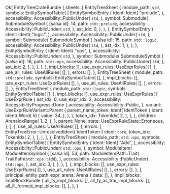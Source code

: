 Ok(
    EntityTreeCrateBundle {
        sheets: [
            EntityTreeSheet {
                module_path: `std`,
                symbols: EntitySymbolTable(
                    [
                        EntitySymbolEntry {
                            ident: Ident(
                                "prelude",
                            ),
                            accessibility: Accessibility::PublicUnder(
                                `std`,
                            ),
                            symbol: Submodule(
                                SubmoduleSymbol {
                                    [salsa id]: 14,
                                    path: `std::prelude`,
                                    accessibility: Accessibility::PublicUnder(
                                        `std`,
                                    ),
                                    ast_idx: 0,
                                },
                            ),
                        },
                        EntitySymbolEntry {
                            ident: Ident(
                                "logic",
                            ),
                            accessibility: Accessibility::PublicUnder(
                                `std`,
                            ),
                            symbol: Submodule(
                                SubmoduleSymbol {
                                    [salsa id]: 15,
                                    path: `std::logic`,
                                    accessibility: Accessibility::PublicUnder(
                                        `std`,
                                    ),
                                    ast_idx: 1,
                                },
                            ),
                        },
                        EntitySymbolEntry {
                            ident: Ident(
                                "ops",
                            ),
                            accessibility: Accessibility::PublicUnder(
                                `std`,
                            ),
                            symbol: Submodule(
                                SubmoduleSymbol {
                                    [salsa id]: 16,
                                    path: `std::ops`,
                                    accessibility: Accessibility::PublicUnder(
                                        `std`,
                                    ),
                                    ast_idx: 2,
                                },
                            ),
                        },
                    ],
                ),
                impl_blocks: [],
                use_expr_rules: UseExprRules(
                    [],
                ),
                use_all_rules: UseAllRules(
                    [],
                ),
                errors: [],
            },
            EntityTreeSheet {
                module_path: `std::prelude`,
                symbols: EntitySymbolTable(
                    [],
                ),
                impl_blocks: [],
                use_expr_rules: UseExprRules(
                    [],
                ),
                use_all_rules: UseAllRules(
                    [],
                ),
                errors: [],
            },
            EntityTreeSheet {
                module_path: `std::logic`,
                symbols: EntitySymbolTable(
                    [],
                ),
                impl_blocks: [],
                use_expr_rules: UseExprRules(
                    [
                        UseExprRule {
                            ast_idx: 0,
                            use_expr_idx: 2,
                            accessibility: AccessibilityProgress::Done {
                                accessibility: Accessibility::Public,
                            },
                            variant: UseExprRuleVariant::Parent {
                                parent_name_token: Ident(
                                    IdentToken {
                                        ident: Ident(
                                            Word(
                                                Id {
                                                    value: 34,
                                                },
                                            ),
                                        ),
                                        token_idx: TokenIdx(
                                            2,
                                        ),
                                    },
                                ),
                                children: ArenaIdxRange(
                                    1..2,
                                ),
                            },
                            parent: None,
                            state: UseExprRuleState::Erroneous,
                        },
                    ],
                ),
                use_all_rules: UseAllRules(
                    [],
                ),
                errors: [
                    EntityTreeError::UnresolvedIdent(
                        IdentToken {
                            ident: `core`,
                            token_idx: TokenIdx(
                                2,
                            ),
                        },
                    ),
                ],
            },
            EntityTreeSheet {
                module_path: `std::ops`,
                symbols: EntitySymbolTable(
                    [
                        EntitySymbolEntry {
                            ident: Ident(
                                "Add",
                            ),
                            accessibility: Accessibility::PublicUnder(
                                `std::ops`,
                            ),
                            symbol: ModuleItem(
                                ModuleItemSymbol {
                                    [salsa id]: 53,
                                    path: ModuleItemPath::Trait(
                                        TraitPath(`std::ops::Add`),
                                    ),
                                    accessibility: Accessibility::PublicUnder(
                                        `std::ops`,
                                    ),
                                    ast_idx: 3,
                                },
                            ),
                        },
                    ],
                ),
                impl_blocks: [],
                use_expr_rules: UseExprRules(
                    [],
                ),
                use_all_rules: UseAllRules(
                    [],
                ),
                errors: [],
            },
        ],
        principal_entity_path_expr_arena: Arena {
            data: [],
        },
        impl_blocks: ImplBlockBundle {
            all_ty_impl_blocks: [],
            all_ty_as_trai_impl_blocks: [],
            all_ill_formed_impl_blocks: [],
        },
    },
)